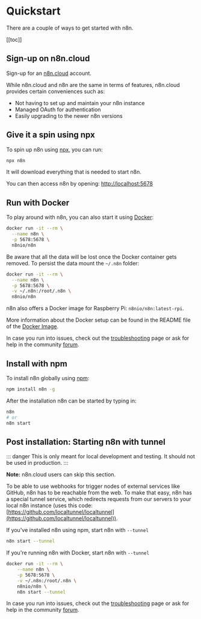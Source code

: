 # Quickstart

There are a couple of ways to get started with n8n.

[[toc]]

## Sign-up on n8n.cloud

Sign-up for an [n8n.cloud](https://www.n8n.cloud/) account.

While n8n.cloud and n8n are the same in terms of features, n8n.cloud provides certain conveniences such as:
- Not having to set up and maintain your n8n instance
- Managed OAuth for authentication
- Easily upgrading to the newer n8n versions

## Give it a spin using npx

To spin up n8n using [npx](../reference/glossary.md#npx), you can run:

```bash
npx n8n
```

It will download everything that is needed to start n8n.

You can then access n8n by opening:
[http://localhost:5678](http://localhost:5678)

## Run with Docker

To play around with n8n, you can also start it using [Docker](../reference/glossary.md#docker):

```bash
docker run -it --rm \
  --name n8n \
  -p 5678:5678 \
  n8nio/n8n
```

Be aware that all the data will be lost once the Docker container gets removed. To
persist the data mount the `~/.n8n` folder:

```bash
docker run -it --rm \
  --name n8n \
  -p 5678:5678 \
  -v ~/.n8n:/root/.n8n \
  n8nio/n8n
```

n8n also offers a Docker image for Raspberry Pi: `n8nio/n8n:latest-rpi`.

More information about the Docker setup can be found in the README file of the
[Docker Image](https://github.com/n8n-io/n8n/blob/master/docker/images/n8n/README.md).

In case you run into issues, check out the [troubleshooting](../reference/troubleshooting.md) page or ask for help in the community [forum](https://community.n8n.io/).

## Install with npm

To install n8n globally using [npm](../reference/glossary.md#npm):

```bash
npm install n8n -g
```

After the installation n8n can be started by typing in:

```bash
n8n
# or
n8n start
```

## Post installation: Starting n8n with tunnel

::: danger
This is only meant for local development and testing. It should not be used in production.
:::

**Note:** n8n.cloud users can skip this section.

To be able to use webhooks for trigger nodes of external services like GitHub, n8n has to be reachable from the web. To make that easy, n8n has a special tunnel service, which redirects requests from our servers to your local n8n instance (uses this code: [https://github.com/localtunnel/localtunnel](https://github.com/localtunnel/localtunnel)).

If you've installed n8n using npm, start n8n with `--tunnel`

```bash
n8n start --tunnel
```

If you're running n8n with Docker, start n8n with `--tunnel`

```bash
docker run -it --rm \
	--name n8n \
	-p 5678:5678 \
	-v ~/.n8n:/root/.n8n \
	n8nio/n8n \
	n8n start --tunnel
```

In case you run into issues, check out the [troubleshooting](../reference/troubleshooting.md) page or ask for help in the community [forum](https://community.n8n.io/).
